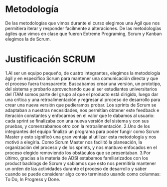 
# Metodología
De las metodologías que vimos durante el curso elegimos una Ágil que nos permitiera iterar y responder facilmente a alteraciones. De las metodologías ágiles que vimos en clase que fueron Extreme Programing, Scrum y Kanban elegimos la de Scrum.
# Justificación SCRUM
1.Al ser un equipo pequeño, de cuatro integrantes, elegimos la metodología ágil y en especifico Scrum para mantener una comunicación directa y que el proceso fuera transparente. Buscabamos crear una versión, un prototipo, del sistema y probarlo aprovechando que al ser estudiantes universitarios del ITAM somos parte del grupo al que el producto está dirigido, luego dar una crítica y una retroalimentación y regresar al proceso de desarrollo para crear una nueva versión que pudieramos probar. Los sprints de Scrum se adaptaban a nuestras necesidades, nos permitían obtener este feedback e iteración constantes y enfocarnos en el valor que le dabamos al usuario: cada sprint se finalizaba con una nueva versión del sistema y con sus pruebas, y comenzabamos otro con la retroalimentación.
2.Uno de los integrantes del equipo finalizó un programa para poder fungir como Scrum Master y esto significó una gran ventaja al utilizar esta metodología y nos motivó a elegirla. Como Scrum Master nos facilitó la planeación, la organización del proceso y de los sprints, y nos mantuvo enfocados en el proceso elegido removiendo los obstáculos que se presentaban.
3.Por último, gracias a la materia de ADSI estabamos familiarizados con los product backlogs de Scrum y sabiamos que esto nos permitiría mantener un orden de las actividades durante el proceso de desarrollo y saber cuando se puede considerar algo como terminado usando como columnas: To Do, In Progress y Done.

